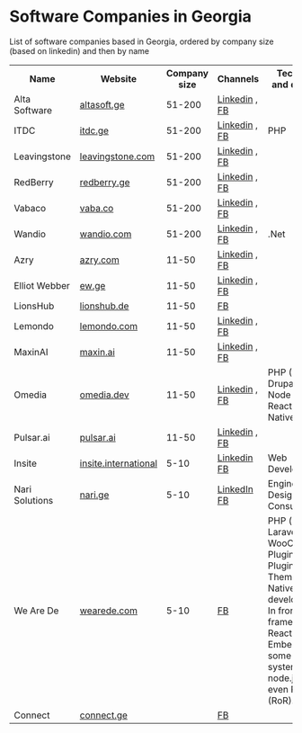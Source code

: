 # Software Companies in Georgia
List of software companies based in Georgia, ordered by company size  (based on linkedin)  and then  by name


<table>
<tr>
  <th>
    Name
  </th>
  <th>
    Website
  </th>
  <th>
   Company size
  </th>
  <th>
   Channels
  </th>
   <th>
    Tech stack and direction
  </th>
</tr>


<tr>
<td>Alta Software</td>
<td><a href="http://www.altasoft.ge">altasoft.ge</a></td>
<td>51-200</td>
<td>
<a href="https://www.linkedin.com/company/alta-software/about/">Linkedin</a> , 
<a href="https://www.facebook.com/altasoft.ge/">FB</a>
</tr>

<tr>
<td>ITDC</td>
<td><a href="http://www.itdc.ge">itdc.ge</a></td>
<td>51-200</td>
<td>
<a href="https://www.linkedin.com/company/itdc/about/">Linkedin</a> , 
<a href="https://www.facebook.com/ITDCGeorgia/">FB</a>
<td>PHP</td>
</tr>

<tr>
<td>Leavingstone</td>
<td><a href="https://www.leavingstone.com/">leavingstone.com</a></td>
<td>51-200</td>
<td>
<a href="https://www.linkedin.com/company/leavingstone/about/">Linkedin</a> , 
<a href="https://www.facebook.com/LeavingStone/">FB</a>
</tr>

<tr>
<td>RedBerry</td>
<td><a href="http://redberry.ge">redberry.ge</a></td>
<td>51-200</td>
<td>
<a href="https://www.linkedin.com/company/redberry-%E2%80%A2-%E1%83%A0%E1%83%94%E1%83%93%E1%83%91%E1%83%94%E1%83%A0%E1%83%98/about/">Linkedin</a> , 
<a href="https://www.facebook.com/RayRedberry/">FB</a>
</tr>



<tr>
<td>Vabaco</td>
<td><a href="https://vaba.co/">vaba.co</a></td>
<td>51-200</td>
<td>
<a href="https://www.linkedin.com/company/vabaco/about/">Linkedin</a> , 
<a href="https://www.facebook.com/vabacosoftware/">FB</a>
</tr>

<tr>
<td>Wandio</td>
<td><a href="https://wandio.com">wandio.com</a></td>
<td>51-200</td>
<td>
<a href="https://www.linkedin.com/company/wandio/about/">Linkedin</a> , 
<a href="https://www.facebook.com/wandiodevelopment/">FB</a>
</td>
<td>.Net</td>
</tr>


<tr>
<td>Azry</td>
<td><a href="http://www.azry.com/company-info">azry.com</a></td>
<td>11-50</td>
<td>
<a href="https://www.linkedin.com/company/azry/about/">Linkedin</a> , 
<a href="https://www.facebook.com/AzRyCompany/">FB</a>
</tr>





<tr>
<td>Elliot Webber</td>
<td><a href="https://ew.ge">ew.ge</a></td>
<td>11-50</td>
<td>
<a href="https://www.linkedin.com/company/elliot-webber/about/">Linkedin</a> , 
<a href="https://www.facebook.com/WebberElliot/t">FB</a>
</tr>


<tr>
<td>LionsHub</td>
<td><a href="https://lionshub.de">lionshub.de</a></td>
<td>11-50</td>
<td>
<a href="https://www.facebook.com/lionshub.de">FB</a>
</tr>



<tr>
<td>Lemondo</td>
<td><a href="https://lemondo.com/">lemondo.com</a></td>
<td>11-50</td>
<td>
<a href="https://www.linkedin.com/company/lemondo/about/">Linkedin</a> , 
<a href="https://www.facebook.com/LemondoEntertainment">FB</a>
</tr>


<tr>
<td>MaxinAI</td>
<td><a href="https://maxin.ai/">maxin.ai</a></td>
<td>11-50</td>
<td>
<a href="https://www.linkedin.com/company/maxin-ai/about/">Linkedin</a> , 
<a href="https://www.facebook.com/MaxinAI-2129431614033886">FB</a>
</tr>



<tr>
<td>Omedia</td>
<td><a href="https://omedia.dev/">omedia.dev</a></td>
<td>11-50</td>
<td>
<a href="https://www.linkedin.com/company/omedia-dev/about/">Linkedin</a> , 
<a href="https://www.facebook.com/omedia.dev/">FB</a>
<td>
PHP (Symfony, Drupal), JAVA, Node JS, React, React Native, Angular
</tr>

<tr>
<td>Pulsar.ai</td>
<td><a href="https://pulsar.ai/">pulsar.ai</a></td>
<td>11-50</td>
<td>
<a href="https://www.linkedin.com/company/pulsar-ai/about/">Linkedin</a> , 
<a href="https://www.facebook.com/aibypulsar/">FB</a>
</tr>

  
 <tr>
<td>Insite </td>
<td><a href="https://insite.international/en/">insite.international</a></td>
<td>5-10</td>
<td>
<a href="https://www.linkedin.com/company/insite-%E2%80%A2-international/about/">Linkedin</a>
<a href="https://www.facebook.com/insite.ge">FB</a>
  </td>
  <td>
    Web Development
  </td>
</tr>
  
<tr>
  <td>Nari Solutions</td>
  <td><a href="https://www.nari.ge">nari.ge</a></td>
  <td>5-10</td>
  <td>
    <a href="https://www.linkedin.com/company/narisolutions">LinkedIn</a>
    <a href="https://www.facebook.com/narisolutions">FB</a>
  </td>
  <td>
    Engineering, Design & IT Consulting
  </td>
</tr>

<tr>
<td>We Are De</td>
<td><a href="https://wearede.com/">wearede.com</a></td>
<td>5-10</td>
<td>
<!--<a href="https://www.linkedin.com/company/pulsar-ai/about/">Linkedin</a>, --> 
<a href="https://www.facebook.com/wearedecom/r/">FB</a>
  </td>
  <td>
PHP (pure), Laravel, WooCommerce Plugins, WP Plugins and Themes.
React Native for app development.
In front-end frameworks: React.Js, Ember.js
Built some backend systems using node.js and even Ruby (RoR).
  </td>
</tr>



<tr>
<td>Connect</td>
<td><a href="https://connect.ge/">connect.ge</a></td>
<td> </td>
<td>
<a href="https://www.facebook.com/connect.ge">FB</a>
  </td>
  <td>
  </td>
</tr>







</table>
